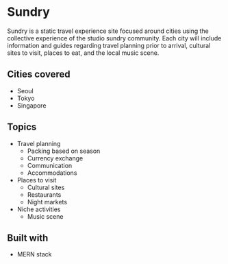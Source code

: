 # Sundry  
Sundry is a static travel experience site focused around cities using the collective experience of the studio sundry community. Each city will include information and guides regarding travel planning prior to arrival, cultural sites to visit, places to eat, and the local music scene.

## Cities covered
  * Seoul
  * Tokyo
  * Singapore

## Topics
  * Travel planning
    * Packing based on season
    * Currency exchange
    * Communication
    * Accommodations
  * Places to visit
    * Cultural sites
    * Restaurants
    * Night markets
  * Niche activities
    * Music scene


## Built with
  * MERN stack

